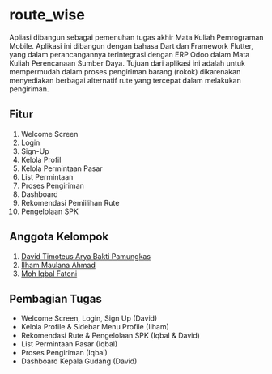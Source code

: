 # route_wise

Apliasi dibangun sebagai pemenuhan tugas akhir Mata Kuliah Pemrograman Mobile. Aplikasi ini dibangun dengan bahasa Dart dan Framework Flutter, yang dalam perancangannya terintegrasi dengan ERP Odoo dalam Mata Kuliah Perencanaan Sumber Daya. Tujuan dari aplikasi ini adalah untuk mempermudah dalam proses pengiriman barang (rokok) dikarenakan menyediakan berbagai alternatif rute yang tercepat dalam melakukan pengiriman.

## Fitur
1) Welcome Screen
2) Login
3) Sign-Up
4) Kelola Profil
5) Kelola Permintaan Pasar
6) List Permintaan
7) Proses Pengiriman
8) Dashboard
9) Rekomendasi Pemiilihan Rute
10) Pengelolaan SPK

## Anggota Kelompok
1) [David Timoteus Arya Bakti Pamungkas](https://github.com/DavidTimoteus)
2) [Ilham Maulana Ahmad](https://github.com/Maulanailham289)
3) [Moh Iqbal Fatoni](https://github.com/iqbalfatoni10)

## Pembagian Tugas
- Welcome Screen, Login, Sign Up (David)
- Kelola Profile & Sidebar Menu Profile (Ilham)
- Rekomendasi Rute & Pengelolaan SPK (Iqbal & David)
- List Permintaan Pasar (Iqbal)
- Proses Pengiriman (Iqbal)
- Dashboard Kepala Gudang (David)
